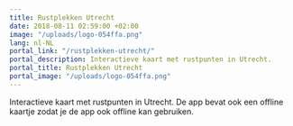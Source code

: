 ```yaml
---
title: Rustplekken Utrecht
date: 2018-08-11 02:59:00 +02:00
image: "/uploads/logo-054ffa.png"
lang: nl-NL
portal_link: "/rustplekken-utrecht/"
portal_description: Interactieve kaart met rustpunten in Utrecht.
portal_title: Rustplekken Utrecht
portal_image: "/uploads/logo-054ffa.png"
---
```


Interactieve kaart met rustpunten in Utrecht. De app bevat ook een offline kaartje zodat je de app ook offline kan gebruiken.